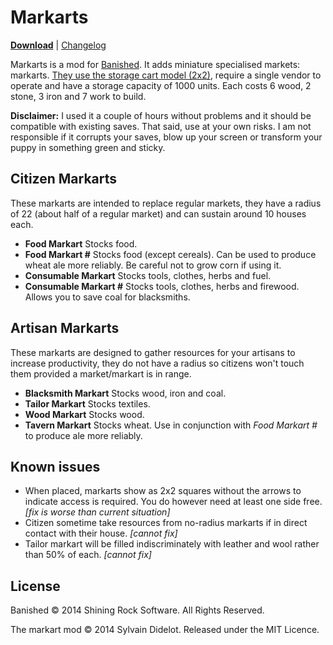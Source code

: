 Markarts
========

**[Download](https://github.com/neckcen/banished-markart/releases/latest)** |
[Changelog](https://github.com/neckcen/banished-markart/releases)

Markarts is a mod for [Banished](http://www.shiningrocksoftware.com/game/).
It adds miniature specialised markets: markarts. [They use the storage cart model
(2x2)](http://i.imgur.com/tSdvogx.png), require a single vendor to operate and have a storage capacity of 1000
units. Each costs 6 wood, 2 stone, 3 iron and 7 work to build.

**Disclaimer:** I used it a couple of hours without problems and it should be
compatible with existing saves. That said, use at your own risks. I am not
responsible if it corrupts your saves, blow up your screen or transform your
puppy in something green and sticky.


Citizen Markarts
----------------
These markarts are intended to replace regular markets, they have a radius of
22 (about half of a regular market) and can sustain around 10 houses each.

* **Food Markart** Stocks food.
* **Food Markart #** Stocks food (except cereals). Can be used to produce wheat
ale more reliably. Be careful not to grow corn if using it.
* **Consumable Markart** Stocks tools, clothes, herbs and fuel.
* **Consumable Markart #** Stocks tools, clothes, herbs and firewood. Allows you
to save coal for blacksmiths.

Artisan Markarts
----------------

These markarts are designed to gather resources for your artisans to increase
productivity, they do not have a radius so citizens won't touch them provided a
market/markart is in range.

* **Blacksmith Markart** Stocks wood, iron and coal.
* **Tailor Markart** Stocks textiles.
* **Wood Markart** Stocks wood.
* **Tavern Markart** Stocks wheat. Use in conjunction with *Food Markart #* to produce ale more reliably.

Known issues
------------

* When placed, markarts show as 2x2 squares without the arrows to indicate access is required. You do however need at least one side free. *[fix is worse than current situation]*
* Citizen sometime take resources from no-radius markarts if in direct contact with their house. *[cannot fix]*
* Tailor markart will be filled indiscriminately with leather and wool rather than 50% of each. *[cannot fix]*

License
-------
Banished © 2014 Shining Rock Software. All Rights Reserved.

The markart mod © 2014 Sylvain Didelot. Released under the MIT Licence.

